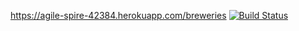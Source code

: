 https://agile-spire-42384.herokuapp.com/breweries
[![Build Status](https://travis-ci.org/jonimake/ratebeer.png)](https://travis-ci.org/jonimake/ratebeer)